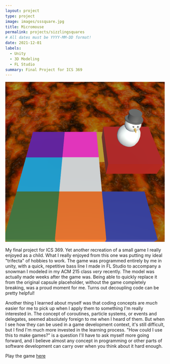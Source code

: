 ```yaml
---
layout: project
type: project
image: images/sssquare.jpg
title: Micromouse
permalink: projects/sizzlingsquares
# All dates must be YYYY-MM-DD format!
date: 2021-12-01
labels:
  - Unity
  - 3D Modeling
  - FL Studio
summary: Final Project for ICS 369
---
```


<img class="ui medium right floated rounded image" src="../images/sssquare.png">

My final project for ICS 369. Yet another recreation of a small game I really enjoyed as a child. What I really enjoyed from this one was putting my ideal "trifecta" of hobbies to work. The game was programmed entirely by me in unity, with a quick, repetitive bass line I made in FL Studio to accompany a snowman I modeled in my ACM 215 class *very* recently. The model was actually made weeks after the game was. Being able to quickly replace it from the original capsule placeholder, without the game completely breaking, was a proud moment for me. Turns out decoupling code can be pretty helpful!
 
Another thing I learned about myself was that coding concepts are *much* easier for me to pick up when I apply them to something I'm really interested in. The concept of coroutines, particle systems, or events and delegates, seemed absolutely foreign to me when I heard of them. But when I see how they can be used in a game development context, it's still difficult, but I find I'm much more invested in the learning process. "How could I use this to make games?" is a question I'll have to ask myself more going forward, and I believe almost any concept in programming or other parts of software development can carry over when you think about it hard enough. 

Play the game <a href="https://play.unity.com/mg/other/sizzling-squares">here</a>



